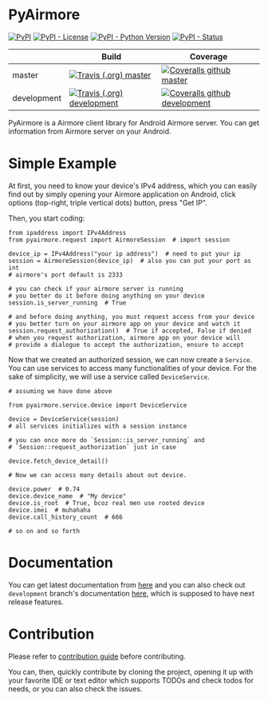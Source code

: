 # PyAirmore

[![PyPI](https://img.shields.io/pypi/v/pyairmore.svg?style=flat-square)](https://pypi.org/project/pyairmore/)
[![PyPI - License](https://img.shields.io/pypi/l/pyairmore.svg?style=flat-square)](LICENSE.txt)
[![PyPI - Python Version](https://img.shields.io/pypi/pyversions/pyairmore.svg?style=flat-square)](https://pypi.org/project/pyairmore/)
[![PyPI - Status](https://img.shields.io/pypi/status/pyairmore.svg?style=flat-square)](https://pypi.org/project/pyairmore/)

|             | Build | Coverage |
|-------------|-------|----------|
| master      | [![Travis (.org) master](https://img.shields.io/travis/erayerdin/pyairmore/master.svg?style=flat-square)](travis-ci.org/erayerdin/pyairmore)           | [![Coveralls github master](https://img.shields.io/coveralls/github/erayerdin/pyairmore/master.svg?style=flat-square)](https://coveralls.io/github/erayerdin/pyairmore) |
| development | [![Travis (.org) development](https://img.shields.io/travis/erayerdin/pyairmore/development.svg?style=flat-square)](travis-ci.org/erayerdin/pyairmore) | [![Coveralls github development](https://img.shields.io/coveralls/github/erayerdin/pyairmore/development.svg?style=flat-square)](https://coveralls.io/github/erayerdin/pyairmore) |

PyAirmore is a Airmore client library for Android Airmore server. You can get
information from Airmore server on your Android.

# Simple Example

At first, you need to know your device's IPv4 address, which you can easily
find out by simply opening your Airmore application on Android, click options
(top-right, triple vertical dots) button, press "Get IP".

Then, you start coding:

    from ipaddress import IPv4Address
    from pyairmore.request import AirmoreSession  # import session
    
    device_ip = IPv4Address("your ip address")  # need to put your ip
    session = AirmoreSession(device_ip)  # also you can put your port as int
    # airmore's port default is 2333
    
    # you can check if your airmore server is running
    # you better do it before doing anything on your device
    session.is_server_running  # True
    
    # and before doing anything, you must request access from your device
    # you better turn on your airmore app on your device and watch it
    session.request_authorization()  # True if accepted, False if denied
    # when you request authorization, airmore app on your device will
    # provide a dialogue to accept the authorization, ensure to accept
    
Now that we created an authorized session, we can  now create a `Service`.
You can use services to access many functionalities of your device. For the
sake of simplicity, we will use a service called `DeviceService`.

    # assuming we have done above
    
    from pyairmore.service.device import DeviceService
    
    device = DeviceService(session)
    # all services initializes with a session instance
    
    # you can once more do `Session::is_server_running` and
    # `Session::request_authorization` just in case
    
    device.fetch_device_detail()
    
    # Now we can access many details about out device.
    
    device.power  # 0.74
    device.device_name  # "My device"
    device.is_root  # True, bcoz real men use rooted device
    device.imei  # muhahaha
    device.call_history_count  # 666
    
    # so on and so forth
    
# Documentation

You can get latest documentation from [here](https://pyairmore.readthedocs.io/)
and you can also check out `development` branch's documentation [here](https://pyairmore.readthedocs.io/en/development/),
which is supposed to have next release features.

# Contribution

Please refer to [contribution guide](CONTRIBUTING.md) before contributing.

You can, then, quickly contribute by cloning the project, opening it up with
your favorite IDE or text editor which supports TODOs and check todos for
needs, or you can also check the issues.
